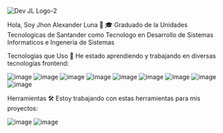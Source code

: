 
![Dev JL Logo-2](https://github.com/devjhonluna/devjhonluna/assets/106981529/3ea6c260-79fd-411e-8727-934cb799cf15)

Hola, Soy Jhon Alexander Luna 👋
🎓 Graduado de la Unidades Tecnologicas de Santander como Tecnologo en Desarrollo de Sistemas Informaticos e Ingeneria de Sistemas

Tecnologias que Uso 🎯
He estado aprendiendo y trabajando en diversas tecnologías frontend:

![image](https://github.com/devjhonluna/devjhonluna/assets/106981529/e16e1992-1116-490f-bf88-9d6bb3a4453a)
![image](https://github.com/devjhonluna/devjhonluna/assets/106981529/af1a88bb-a566-4907-831c-7a456e9ff495)
![image](https://github.com/devjhonluna/devjhonluna/assets/106981529/baf33964-1b56-45c2-a4f2-7ea38b9b60bd)
![image](https://github.com/devjhonluna/devjhonluna/assets/106981529/32d31332-fdeb-428d-a3a8-8cf204d5c268)
![image](https://github.com/devjhonluna/devjhonluna/assets/106981529/80c68f26-7da3-4d65-9b03-6c9106277983)
![image](https://github.com/devjhonluna/devjhonluna/assets/106981529/d6d81a84-4e41-412f-bcc8-41ba5a625a40)
![image](https://github.com/devjhonluna/devjhonluna/assets/106981529/1fc898ad-21f3-49d0-8b10-a32491d16ed4)
![image](https://github.com/devjhonluna/devjhonluna/assets/106981529/94b391e2-e235-4fcb-b96a-41ed52f9bcc2) 
![image](https://github.com/devjhonluna/devjhonluna/assets/106981529/dc73da64-269d-40ce-9c2d-89db449fcf40)



Herramientas 🛠️
Estoy trabajando con estas herramientas para mis proyectos: 

![image](https://github.com/devjhonluna/devjhonluna/assets/106981529/8c6f0113-f5a4-441a-980a-775950ebaf20) 
![image](https://github.com/devjhonluna/devjhonluna/assets/106981529/2e60ec05-da9c-4e4a-b10c-8f4ce7666bcf)

